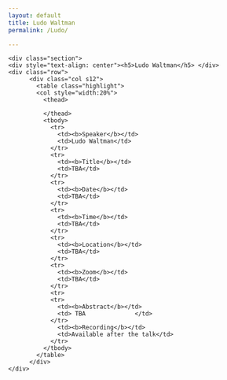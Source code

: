 ```yaml
---
layout: default
title: Ludo Waltman
permalink: /Ludo/

---
```


<div class="container">

    <div class="section">
    <div style="text-align: center"><h5>Ludo Waltman</h5> </div>
    <div class="row">
          <div class="col s12">
            <table class="highlight">
			<col style="width:20%">
              <thead>
         
              </thead>
              <tbody>
                <tr>
                  <td><b>Speaker</b></td>
                  <td>Ludo Waltman</td>
                </tr>
                <tr>
                  <td><b>Title</b></td>
                  <td>TBA</td>
                </tr>
                <tr>
                  <td><b>Date</b></td>
                  <td>TBA</td>
                </tr>
                <tr>
                  <td><b>Time</b></td>
                  <td>TBA</td>
                </tr>
				<tr>
                  <td><b>Location</b></td>
                  <td>TBA</td>
                </tr>
				<tr>
                  <td><b>Zoom</b></td>
                  <td>TBA</td>
                </tr>
				<tr>
				<tr>
                  <td><b>Abstract</b></td>
                  <td> TBA				</td>
                </tr>
                  <td><b>Recording</b></td>
                  <td>Available after the talk</td>
                </tr>
              </tbody>
            </table>
          </div>
    </div>
</div> 
</div>
